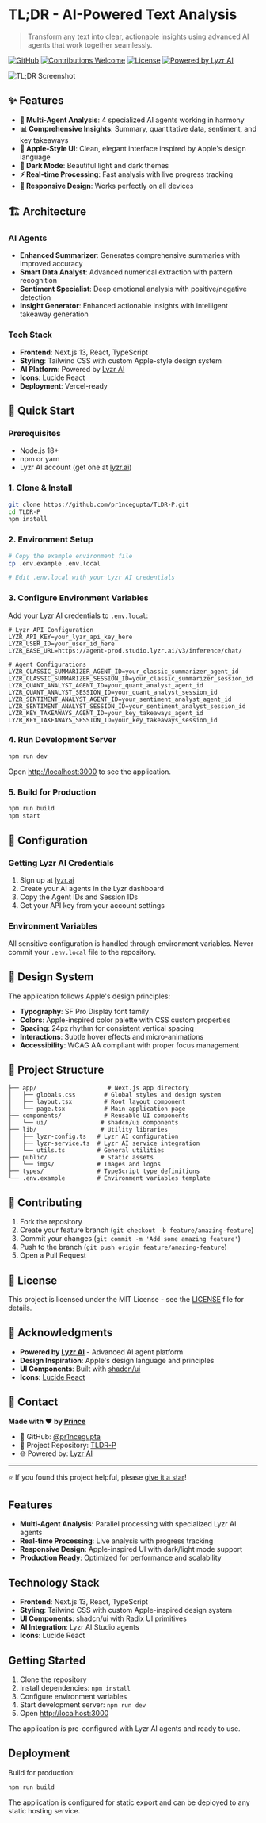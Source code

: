 # TL;DR - AI-Powered Text Analysis

> Transform any text into clear, actionable insights using advanced AI agents that work together seamlessly.

[![GitHub](https://img.shields.io/badge/GitHub-Repository-181717?style=for-the-badge&logo=github&logoColor=white)](https://github.com/pr1ncegupta/TLDR-P)
[![Contributions Welcome](https://img.shields.io/badge/Contributions-Welcome-brightgreen?style=for-the-badge)](https://github.com/pr1ncegupta/TLDR-P/blob/main/CONTRIBUTING.md)
[![License](https://img.shields.io/badge/License-MIT-blue?style=for-the-badge)](https://github.com/pr1ncegupta/TLDR-P/blob/main/LICENSE)
[![Powered by Lyzr AI](https://img.shields.io/badge/Powered%20by-Lyzr%20AI-007AFF?style=for-the-badge)](https://www.lyzr.ai/)

![TL;DR Screenshot](https://via.placeholder.com/800x400/f7f7f7/1d1d1f?text=TL%3BDR+AI+Text+Analysis)

## ✨ Features

- **🤖 Multi-Agent Analysis**: 4 specialized AI agents working in harmony
- **📊 Comprehensive Insights**: Summary, quantitative data, sentiment, and key takeaways
- **🎨 Apple-Style UI**: Clean, elegant interface inspired by Apple's design language
- **🌙 Dark Mode**: Beautiful light and dark themes
- **⚡ Real-time Processing**: Fast analysis with live progress tracking
- **📱 Responsive Design**: Works perfectly on all devices

## 🏗️ Architecture

### AI Agents
- **Enhanced Summarizer**: Generates comprehensive summaries with improved accuracy
- **Smart Data Analyst**: Advanced numerical extraction with pattern recognition
- **Sentiment Specialist**: Deep emotional analysis with positive/negative detection
- **Insight Generator**: Enhanced actionable insights with intelligent takeaway generation

### Tech Stack
- **Frontend**: Next.js 13, React, TypeScript
- **Styling**: Tailwind CSS with custom Apple-style design system
- **AI Platform**: Powered by [Lyzr AI](https://www.lyzr.ai/)
- **Icons**: Lucide React
- **Deployment**: Vercel-ready

## 🚀 Quick Start

### Prerequisites
- Node.js 18+ 
- npm or yarn
- Lyzr AI account (get one at [lyzr.ai](https://www.lyzr.ai/))

### 1. Clone & Install
```bash
git clone https://github.com/pr1ncegupta/TLDR-P.git
cd TLDR-P
npm install
```

### 2. Environment Setup
```bash
# Copy the example environment file
cp .env.example .env.local

# Edit .env.local with your Lyzr AI credentials
```

### 3. Configure Environment Variables
Add your Lyzr AI credentials to `.env.local`:
```env
# Lyzr API Configuration
LYZR_API_KEY=your_lyzr_api_key_here
LYZR_USER_ID=your_user_id_here
LYZR_BASE_URL=https://agent-prod.studio.lyzr.ai/v3/inference/chat/

# Agent Configurations
LYZR_CLASSIC_SUMMARIZER_AGENT_ID=your_classic_summarizer_agent_id
LYZR_CLASSIC_SUMMARIZER_SESSION_ID=your_classic_summarizer_session_id
LYZR_QUANT_ANALYST_AGENT_ID=your_quant_analyst_agent_id
LYZR_QUANT_ANALYST_SESSION_ID=your_quant_analyst_session_id
LYZR_SENTIMENT_ANALYST_AGENT_ID=your_sentiment_analyst_agent_id
LYZR_SENTIMENT_ANALYST_SESSION_ID=your_sentiment_analyst_session_id
LYZR_KEY_TAKEAWAYS_AGENT_ID=your_key_takeaways_agent_id
LYZR_KEY_TAKEAWAYS_SESSION_ID=your_key_takeaways_session_id
```

### 4. Run Development Server
```bash
npm run dev
```

Open [http://localhost:3000](http://localhost:3000) to see the application.

### 5. Build for Production
```bash
npm run build
npm start
```

## 🔧 Configuration

### Getting Lyzr AI Credentials
1. Sign up at [lyzr.ai](https://www.lyzr.ai/)
2. Create your AI agents in the Lyzr dashboard
3. Copy the Agent IDs and Session IDs
4. Get your API key from your account settings

### Environment Variables
All sensitive configuration is handled through environment variables. Never commit your `.env.local` file to the repository.

## 🎨 Design System

The application follows Apple's design principles:
- **Typography**: SF Pro Display font family
- **Colors**: Apple-inspired color palette with CSS custom properties
- **Spacing**: 24px rhythm for consistent vertical spacing
- **Interactions**: Subtle hover effects and micro-animations
- **Accessibility**: WCAG AA compliant with proper focus management

## 📁 Project Structure

```
├── app/                    # Next.js app directory
│   ├── globals.css        # Global styles and design system
│   ├── layout.tsx         # Root layout component
│   └── page.tsx           # Main application page
├── components/            # Reusable UI components
│   └── ui/               # shadcn/ui components
├── lib/                  # Utility libraries
│   ├── lyzr-config.ts   # Lyzr AI configuration
│   ├── lyzr-service.ts  # Lyzr AI service integration
│   └── utils.ts         # General utilities
├── public/               # Static assets
│   └── imgs/            # Images and logos
├── types/               # TypeScript type definitions
└── .env.example         # Environment variables template
```

## 🤝 Contributing

1. Fork the repository
2. Create your feature branch (`git checkout -b feature/amazing-feature`)
3. Commit your changes (`git commit -m 'Add some amazing feature'`)
4. Push to the branch (`git push origin feature/amazing-feature`)
5. Open a Pull Request

## 📝 License

This project is licensed under the MIT License - see the [LICENSE](LICENSE) file for details.

## 🙏 Acknowledgments

- **Powered by [Lyzr AI](https://www.lyzr.ai/)** - Advanced AI agent platform
- **Design Inspiration**: Apple's design language and principles
- **UI Components**: Built with [shadcn/ui](https://ui.shadcn.com/)
- **Icons**: [Lucide React](https://lucide.dev/)

## 📧 Contact

**Made with ❤️ by [Prince](https://github.com/pr1ncegupta)**

- 🐙 GitHub: [@pr1ncegupta](https://github.com/pr1ncegupta)
- 💼 Project Repository: [TLDR-P](https://github.com/pr1ncegupta/TLDR-P)
- 🌐 Powered by: [Lyzr AI](https://www.lyzr.ai/)

---

⭐ If you found this project helpful, please [give it a star](https://github.com/pr1ncegupta/TLDR-P)!

## Features

- **Multi-Agent Analysis**: Parallel processing with specialized Lyzr AI agents
- **Real-time Processing**: Live analysis with progress tracking
- **Responsive Design**: Apple-inspired UI with dark/light mode support
- **Production Ready**: Optimized for performance and scalability

## Technology Stack

- **Frontend**: Next.js 13, React, TypeScript
- **Styling**: Tailwind CSS with custom Apple-inspired design system
- **UI Components**: shadcn/ui with Radix UI primitives
- **AI Integration**: Lyzr AI Studio agents
- **Icons**: Lucide React

## Getting Started

1. Clone the repository
2. Install dependencies: `npm install`
3. Configure environment variables
4. Start development server: `npm run dev`
5. Open [http://localhost:3000](http://localhost:3000)

The application is pre-configured with Lyzr AI agents and ready to use.

## Deployment

Build for production:
```bash
npm run build
```

The application is configured for static export and can be deployed to any static hosting service.